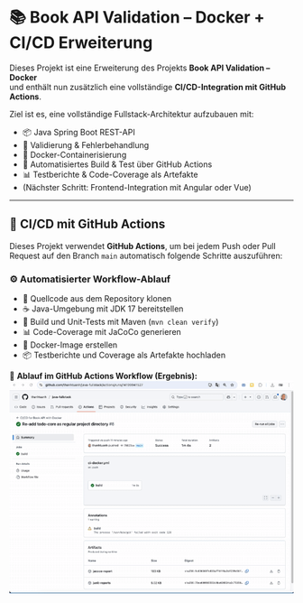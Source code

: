 # 📚 Book API Validation – Docker + CI/CD Erweiterung

Dieses Projekt ist eine Erweiterung des Projekts **Book API Validation – Docker**  
und enthält nun zusätzlich eine vollständige **CI/CD-Integration mit GitHub Actions**.

Ziel ist es, eine vollständige Fullstack-Architektur aufzubauen mit:

- 📦 Java Spring Boot REST-API
- 🧪 Validierung & Fehlerbehandlung
- 🐳 Docker-Containerisierung
- 🔄 Automatisiertes Build & Test über GitHub Actions
- 📊 Testberichte & Code-Coverage als Artefakte
- (Nächster Schritt: Frontend-Integration mit Angular oder Vue)

---

## 🔄 CI/CD mit GitHub Actions

Dieses Projekt verwendet **GitHub Actions**, um bei jedem Push oder Pull Request auf den Branch `main` automatisch folgende Schritte auszuführen:

### ⚙️ Automatisierter Workflow-Ablauf

- 🔄 Quellcode aus dem Repository klonen
- ☕ Java-Umgebung mit JDK 17 bereitstellen
- 🧪 Build und Unit-Tests mit Maven (`mvn clean verify`)
- 📊 Code-Coverage mit JaCoCo generieren
- 🐳 Docker-Image erstellen
- 📦 Testberichte und Coverage als Artefakte hochladen

📸 **Ablauf im GitHub Actions Workflow (Ergebnis):**
![CI/CD Workflow Ablauf](./media/ci-cd.gif)
